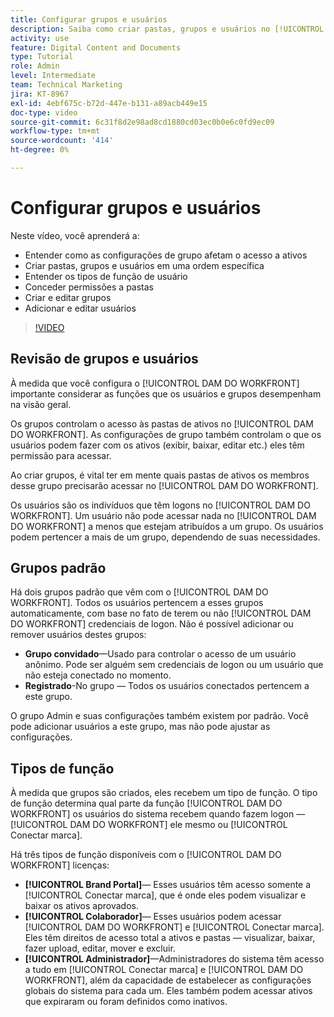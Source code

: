 ```yaml
---
title: Configurar grupos e usuários
description: Saiba como criar pastas, grupos e usuários no [!UICONTROL DAM DO WORKFRONT]. Entenda os tipos de função de usuário e conceda permissões para pastas.
activity: use
feature: Digital Content and Documents
type: Tutorial
role: Admin
level: Intermediate
team: Technical Marketing
jira: KT-8967
exl-id: 4ebf675c-b72d-447e-b131-a89acb449e15
doc-type: video
source-git-commit: 6c31f8d2e98ad8cd1880cd03ec0b0e6c0fd9ec09
workflow-type: tm+mt
source-wordcount: '414'
ht-degree: 0%

---
```


# Configurar grupos e usuários

Neste vídeo, você aprenderá a:

* Entender como as configurações de grupo afetam o acesso a ativos
* Criar pastas, grupos e usuários em uma ordem específica
* Entender os tipos de função de usuário
* Conceder permissões a pastas
* Criar e editar grupos
* Adicionar e editar usuários

>[!VIDEO](https://video.tv.adobe.com/v/335230/?quality=12&learn=on)

## Revisão de grupos e usuários

À medida que você configura o [!UICONTROL DAM DO WORKFRONT] importante considerar as funções que os usuários e grupos desempenham na visão geral.

Os grupos controlam o acesso às pastas de ativos no [!UICONTROL DAM DO WORKFRONT]. As configurações de grupo também controlam o que os usuários podem fazer com os ativos (exibir, baixar, editar etc.) eles têm permissão para acessar.

Ao criar grupos, é vital ter em mente quais pastas de ativos os membros desse grupo precisarão acessar no [!UICONTROL DAM DO WORKFRONT].

Os usuários são os indivíduos que têm logons no [!UICONTROL DAM DO WORKFRONT]. Um usuário não pode acessar nada no [!UICONTROL DAM DO WORKFRONT] a menos que estejam atribuídos a um grupo. Os usuários podem pertencer a mais de um grupo, dependendo de suas necessidades.

## Grupos padrão

Há dois grupos padrão que vêm com o [!UICONTROL DAM DO WORKFRONT]. Todos os usuários pertencem a esses grupos automaticamente, com base no fato de terem ou não [!UICONTROL DAM DO WORKFRONT] credenciais de logon. Não é possível adicionar ou remover usuários destes grupos:

* **Grupo convidado**—Usado para controlar o acesso de um usuário anônimo. Pode ser alguém sem credenciais de logon ou um usuário que não esteja conectado no momento.
* **Registrado**-No grupo — Todos os usuários conectados pertencem a este grupo.

O grupo Admin e suas configurações também existem por padrão. Você pode adicionar usuários a este grupo, mas não pode ajustar as configurações.

## Tipos de função

À medida que grupos são criados, eles recebem um tipo de função. O tipo de função determina qual parte da função [!UICONTROL DAM DO WORKFRONT] os usuários do sistema recebem quando fazem logon — [!UICONTROL DAM DO WORKFRONT] ele mesmo ou [!UICONTROL Conectar marca].

Há três tipos de função disponíveis com o [!UICONTROL DAM DO WORKFRONT] licenças:

* **[!UICONTROL Brand Portal]**— Esses usuários têm acesso somente a [!UICONTROL Conectar marca], que é onde eles podem visualizar e baixar os ativos aprovados.
* **[!UICONTROL Colaborador]**— Esses usuários podem acessar [!UICONTROL DAM DO WORKFRONT] e [!UICONTROL Conectar marca]. Eles têm direitos de acesso total a ativos e pastas — visualizar, baixar, fazer upload, editar, mover e excluir.
* **[!UICONTROL Administrador]**—Administradores do sistema têm acesso a tudo em [!UICONTROL Conectar marca] e [!UICONTROL DAM DO WORKFRONT], além da capacidade de estabelecer as configurações globais do sistema para cada um. Eles também podem acessar ativos que expiraram ou foram definidos como inativos.

<!-- 
Learn more graphic & documentation article link, below
* Understanding the difference between Workfront licenses and Workfront DAM role types
* -->

